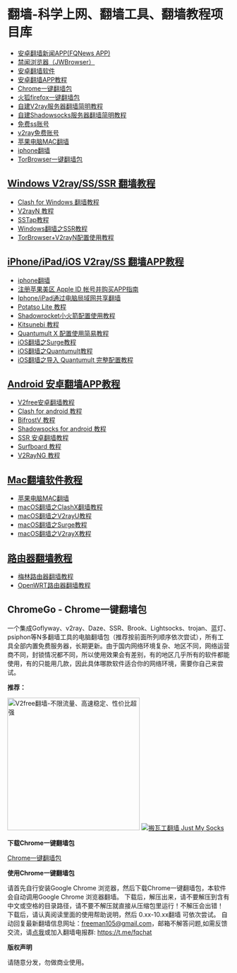 # 翻墙-科学上网、翻墙工具、翻墙教程项目库

*   [安卓翻墙新闻APP(FQNews APP)](https://github.com/bannedbook/fanqiang/wiki/%E7%A6%81%E9%97%BB%E7%BD%91%E5%AE%89%E5%8D%93%E7%BF%BB%E5%A2%99%E6%96%B0%E9%97%BBAPP)
*   [禁闻浏览器（JWBrowser）](https://github.com/bannedbook/fanqiang/wiki/%E5%AE%89%E5%8D%93%E7%BF%BB%E5%A2%99%E8%BD%AF%E4%BB%B6#JWBrowser)
*   [安卓翻墙软件](https://github.com/bannedbook/fanqiang/wiki/%E5%AE%89%E5%8D%93%E7%BF%BB%E5%A2%99%E8%BD%AF%E4%BB%B6)
*   [安卓翻墙APP教程](https://github.com/bannedbook/fanqiang/tree/master/android)
*   [Chrome一键翻墙包](https://github.com/bannedbook/fanqiang/wiki/Chrome%E4%B8%80%E9%94%AE%E7%BF%BB%E5%A2%99%E5%8C%85)
*   [火狐firefox一键翻墙包](https://github.com/bannedbook/fanqiang/wiki/%E7%81%AB%E7%8B%90firefox%E4%B8%80%E9%94%AE%E7%BF%BB%E5%A2%99%E5%8C%85)
*   [自建V2ray服务器翻墙简明教程](https://github.com/bannedbook/fanqiang/blob/master/v2ss/%E8%87%AA%E5%BB%BAV2ray%E6%9C%8D%E5%8A%A1%E5%99%A8%E7%AE%80%E6%98%8E%E6%95%99%E7%A8%8B.md)
*   [自建Shadowsocks服务器翻墙简明教程](https://github.com/bannedbook/fanqiang/blob/master/v2ss/%E8%87%AA%E5%BB%BAShadowsocks%E6%9C%8D%E5%8A%A1%E5%99%A8%E7%AE%80%E6%98%8E%E6%95%99%E7%A8%8B.md)
*   [免费ss账号](https://github.com/bannedbook/fanqiang/wiki/%E5%85%8D%E8%B4%B9ss%E8%B4%A6%E5%8F%B7)
*   [v2ray免费账号](https://github.com/bannedbook/fanqiang/wiki/v2ray%E5%85%8D%E8%B4%B9%E8%B4%A6%E5%8F%B7)
*   [苹果电脑MAC翻墙](https://github.com/bannedbook/fanqiang/wiki/%E8%8B%B9%E6%9E%9C%E7%94%B5%E8%84%91MAC%E7%BF%BB%E5%A2%99)
*   [iphone翻墙](https://github.com/bannedbook/fanqiang/wiki/iphone%E7%BF%BB%E5%A2%99)
*   [TorBrowser一键翻墙包](https://github.com/bannedbook/fanqiang/wiki/TorBrowser%E4%B8%80%E9%94%AE%E7%BF%BB%E5%A2%99%E5%8C%85)

## [Windows V2ray/SS/SSR 翻墙教程](https://github.com/haoly/fanqiang/tree/master/windows)

  * [Clash for Windows 翻墙教程](https://github.com/haoly/fanqiang/tree/master/windows/ClashDotNetFramework.md)
  * [V2rayN 教程](https://github.com/haoly/fanqiang/tree/master/windows/V2RayN.md)
  * [SSTap教程](https://github.com/haoly/fanqiang/tree/master/windows/SSTap.md)
  * [Windows翻墙之SSR教程](https://github.com/haoly/fanqiang/tree/master/windows/ShadowsocksR.md)
  * [TorBrowser+V2rayN配置使用教程](https://github.com/haoly/fanqiang/tree/master/windows/tor-v2ray.md)

## [iPhone/iPad/iOS V2ray/SS 翻墙APP教程](https://github.com/haoly/fanqiang/tree/master/ios)

  * [iphone翻墙](https://github.com/haoly/fanqiang/wiki/iphone%E7%BF%BB%E5%A2%99)
  * [注册苹果美区 Apple ID 帐号并购买APP指南](https://github.com/haoly/fanqiang/tree/master/ios/AppleID.md)
  * [Iphone/iPad通过电脑局域网共享翻墙](https://github.com/haoly/fanqiang/tree/master/ios/fqByLan.md)
  * [Potatso Lite 教程](https://github.com/haoly/fanqiang/tree/master/ios/PotatsoLite.md)
  * [Shadowrocket小火箭配置使用教程](https://github.com/haoly/fanqiang/tree/master/ios/Shadowrocket.md)
  * [Kitsunebi 教程](https://github.com/haoly/fanqiang/tree/master/ios/Kitsunebi.md)
  * [Quantumult X 配置使用简易教程](https://github.com/haoly/fanqiang/tree/master/ios/QuantumultX.md)
  * [iOS翻墙之Surge教程](https://github.com/haoly/fanqiang/tree/master/ios/Surge.md)
  * [iOS翻墙之Quantumult教程](https://github.com/haoly/fanqiang/tree/master/ios/Quantumult_sub.md)
  * [iOS翻墙之导入 Quantumult 完整配置教程](https://github.com/haoly/fanqiang/tree/master/ios/Quantumult_conf.md)

## [Android 安卓翻墙APP教程](https://github.com/haoly/fanqiang/tree/master/android)

  * [V2free安卓翻墙教程](https://github.com/haoly/fanqiang/tree/master/android/v2free.md)
  * [Clash for android 教程](https://github.com/haoly/fanqiang/tree/master/android/clash.md)
  * [BifrostV 教程](https://github.com/haoly/fanqiang/tree/master/android/BifrostV.md)
  * [Shadowsocks for android 教程](https://github.com/haoly/fanqiang/tree/master/android/Shadowsocks.md)
  * [SSR 安卓翻墙教程](https://github.com/haoly/fanqiang/tree/master/android/ShadowsocksR.md)
  * [Surfboard 教程](https://github.com/haoly/fanqiang/tree/master/android/Surfboard.md)
  * [V2RayNG 教程](https://github.com/haoly/fanqiang/tree/master/android/V2RayNG.md)

## [Mac翻墙软件教程](https://github.com/haoly/fanqiang/tree/master/macos)

  * [苹果电脑MAC翻墙](https://github.com/bannedbook/fanqiang/wiki/%E8%8B%B9%E6%9E%9C%E7%94%B5%E8%84%91MAC%E7%BF%BB%E5%A2%99)
  * [macOS翻墙之ClashX翻墙教程](https://github.com/haoly/fanqiang/tree/master/macos/ClashX.md)
  * [macOS翻墙之V2rayU教程](https://github.com/haoly/fanqiang/tree/master/macos/V2RayU.md)
  * [macOS翻墙之Surge教程](https://github.com/haoly/fanqiang/tree/master/macos/Surge.md)
  * [macOS翻墙之V2rayX教程](https://github.com/haoly/fanqiang/tree/master/macos/V2rayX.md)
  
## [路由器翻墙教程](https://github.com/haoly/fanqiang/tree/master/router)

  * [梅林路由器翻墙教程](https://github.com/haoly/fanqiang/tree/master/router/Merlin.md)
  * [OpenWRT路由器翻墙教程](https://github.com/haoly/fanqiang/tree/master/router/OpenWRT.md)

## ChromeGo - Chrome一键翻墙包 

一个集成Goflyway、v2ray、Daze、SSR、Brook、Lightsocks、trojan、蓝灯、psiphon等N多翻墙工具的电脑翻墙包（推荐按前面所列顺序依次尝试），所有工具全部内置免费服务器，长期更新。由于国内网络环境复杂、地区不同，网络运营商不同，封锁情况都不同，所以使用效果会有差别，有的地区几乎所有的软件都能使用，有的只能用几款，因此具体哪款软件适合你的网络环境，需要你自己来尝试。 

**推荐：**

<a href="https://github.com/bannedbook/fanqiang/wiki/V2ray%E6%9C%BA%E5%9C%BA"><img src="https://raw.githubusercontent.com/bannedbook/fanqiang/master/v2ss/images/v2free.jpg" height="300" alt="V2free翻墙-不限流量、高速稳定、性价比超强"></a>
<a href="https://github.com/killgcd/justmysocks/blob/master/README.md"><img src="https://raw.githubusercontent.com/killgcd/justmysocks/master/images/bwgss.jpg" alt="搬瓦工翻墙 Just My Socks"></a>

**下载Chrome一键翻墙包**

[Chrome一键翻墙包](https://github.com/bannedbook/fanqiang/wiki/Chrome%E4%B8%80%E9%94%AE%E7%BF%BB%E5%A2%99%E5%8C%85)

**使用Chrome一键翻墙包**

请首先自行安装Google Chrome 浏览器，然后下载Chrome一键翻墙包，本软件会自动调用Google Chrome 浏览器翻墙。 下载后，解压出来，请不要解压到含有中文或空格的目录路径，请不要不解压就直接从压缩包里运行！不解压会出错！ 下载后，请认真阅读里面的使用帮助说明，然后 0.xx-10.xx翻墙 可依次尝试。 自动回复最新翻墙信息网址：freeman105@gmail.com，邮箱不解答问题,如需反馈交流，请[点我](https://github.com/bannedbook/fanqiang/issues)或加入翻墙电报群: 
https://t.me/fqchat 

**版权声明**  

请随意分发，勿做商业使用。
